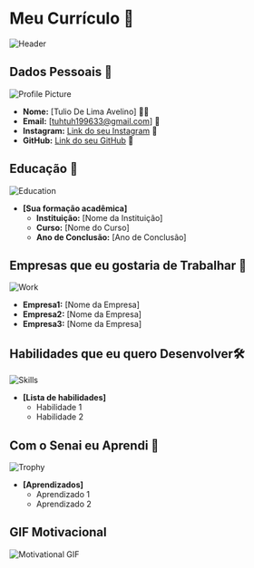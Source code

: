 
# Meu Currículo 🌟

![Header](https://encrypted-tbn0.gstatic.com/images?q=tbn:ANd9GcR1WlYAbVrcyI1gS4Ehrc0wTWsKHD_efeixxQ&usqp=CAU)

## Dados Pessoais 📄
![Profile Picture](https://encrypted-tbn0.gstatic.com/images?q=tbn:ANd9GcSjk8G5ktLtmQEJ6tHIiOxIr83Zw37jFvgtFA&usqp=CAU)
- **Nome:** [Tulio De Lima Avelino] 🙍‍♂️
- **Email:** [tuhtuh199633@gmail.com] 📧
- **Instagram:** [Link do seu Instagram](https://www.linkedin.com) 🔗
- **GitHub:** [Link do seu GitHub](https://www.github.com) 🔗

## Educação 🏫
![Education](https://encrypted-tbn0.gstatic.com/images?q=tbn:ANd9GcSjk8G5ktLtmQEJ6tHIiOxIr83Zw37jFvgtFA&usqp=CAU)
- **[Sua formação acadêmica]**  
  - **Instituição:** [Nome da Instituição]
  - **Curso:** [Nome do Curso]
  - **Ano de Conclusão:** [Ano de Conclusão]

## Empresas que eu gostaria de Trabalhar 💼
![Work](https://images.unsplash.com/photo-1522071820081-009f0129c71c?ixlib=rb-1.2.1&auto=format&fit=crop&w=50&q=80)
  - **Empresa1:** [Nome da Empresa]
  - **Empresa2:** [Nome da Empresa]
  - **Empresa3:** [Nome da Empresa]

## Habilidades que eu quero Desenvolver🛠️
![Skills](https://images.unsplash.com/photo-1486312338219-ce68d2c6f44d?ixlib=rb-1.2.1&auto=format&fit=crop&w=50&q=80)
- **[Lista de habilidades]**
  - Habilidade 1
  - Habilidade 2

## Com o Senai eu Aprendi 🎉
![Trophy](https://images.unsplash.com/photo-1579586331215-3f8e6c0a5f86?ixlib=rb-1.2.1&auto=format&fit=crop&w=50&q=80)
- **[Aprendizados]**
  - Aprendizado 1
  - Aprendizado 2

## GIF Motivacional 
![Motivational GIF](https://media.giphy.com/media/l3q2K5jinAlChoCLS/giphy.gif)
